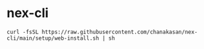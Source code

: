 # nex-cli

```
curl -fsSL https://raw.githubusercontent.com/chanakasan/nex-cli/main/setup/web-install.sh | sh
```
